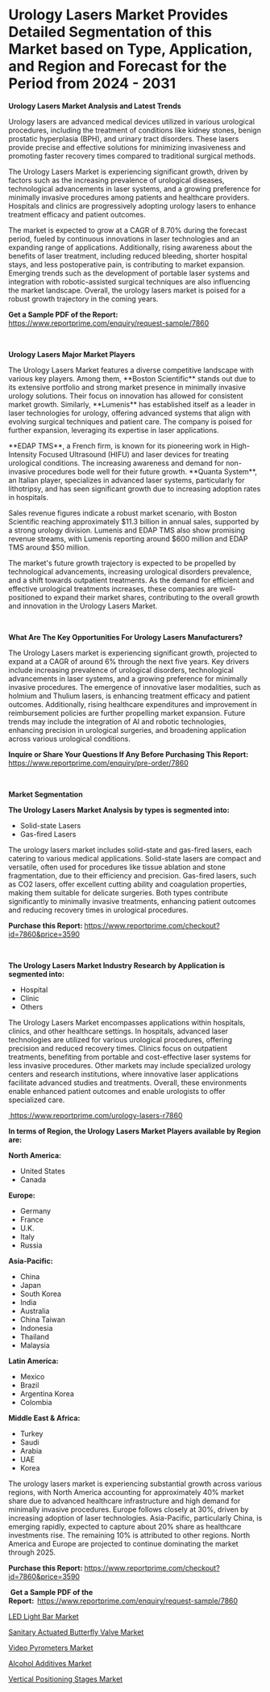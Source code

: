 <p><h1>Urology Lasers Market Provides Detailed Segmentation of this Market based on Type, Application, and Region and Forecast for the Period from 2024 - 2031</h1></p><p><strong>Urology Lasers Market Analysis and Latest Trends</strong></p>
<p><p>Urology lasers are advanced medical devices utilized in various urological procedures, including the treatment of conditions like kidney stones, benign prostatic hyperplasia (BPH), and urinary tract disorders. These lasers provide precise and effective solutions for minimizing invasiveness and promoting faster recovery times compared to traditional surgical methods. </p><p>The Urology Lasers Market is experiencing significant growth, driven by factors such as the increasing prevalence of urological diseases, technological advancements in laser systems, and a growing preference for minimally invasive procedures among patients and healthcare providers. Hospitals and clinics are progressively adopting urology lasers to enhance treatment efficacy and patient outcomes.</p><p>The market is expected to grow at a CAGR of 8.70% during the forecast period, fueled by continuous innovations in laser technologies and an expanding range of applications. Additionally, rising awareness about the benefits of laser treatment, including reduced bleeding, shorter hospital stays, and less postoperative pain, is contributing to market expansion. Emerging trends such as the development of portable laser systems and integration with robotic-assisted surgical techniques are also influencing the market landscape. Overall, the urology lasers market is poised for a robust growth trajectory in the coming years.</p></p>
<p><strong>Get a Sample PDF of the Report:&nbsp;</strong> <a href="https://www.reportprime.com/enquiry/request-sample/7860">https://www.reportprime.com/enquiry/request-sample/7860</a></p>
<p>&nbsp;</p>
<p><strong>Urology Lasers Major Market Players</strong></p>
<p><p>The Urology Lasers Market features a diverse competitive landscape with various key players. Among them, **Boston Scientific** stands out due to its extensive portfolio and strong market presence in minimally invasive urology solutions. Their focus on innovation has allowed for consistent market growth. Similarly, **Lumenis** has established itself as a leader in laser technologies for urology, offering advanced systems that align with evolving surgical techniques and patient care. The company is poised for further expansion, leveraging its expertise in laser applications.</p><p>**EDAP TMS**, a French firm, is known for its pioneering work in High-Intensity Focused Ultrasound (HIFU) and laser devices for treating urological conditions. The increasing awareness and demand for non-invasive procedures bode well for their future growth. **Quanta System**, an Italian player, specializes in advanced laser systems, particularly for lithotripsy, and has seen significant growth due to increasing adoption rates in hospitals.</p><p>Sales revenue figures indicate a robust market scenario, with Boston Scientific reaching approximately $11.3 billion in annual sales, supported by a strong urology division. Lumenis and EDAP TMS also show promising revenue streams, with Lumenis reporting around $600 million and EDAP TMS around $50 million. </p><p>The market's future growth trajectory is expected to be propelled by technological advancements, increasing urological disorders prevalence, and a shift towards outpatient treatments. As the demand for efficient and effective urological treatments increases, these companies are well-positioned to expand their market shares, contributing to the overall growth and innovation in the Urology Lasers Market.</p></p>
<p>&nbsp;</p>
<p><strong>What Are The Key Opportunities For Urology Lasers Manufacturers?</strong></p>
<p><p>The Urology Lasers market is experiencing significant growth, projected to expand at a CAGR of around 6% through the next five years. Key drivers include increasing prevalence of urological disorders, technological advancements in laser systems, and a growing preference for minimally invasive procedures. The emergence of innovative laser modalities, such as holmium and Thulium lasers, is enhancing treatment efficacy and patient outcomes. Additionally, rising healthcare expenditures and improvement in reimbursement policies are further propelling market expansion. Future trends may include the integration of AI and robotic technologies, enhancing precision in urological surgeries, and broadening application across various urological conditions.</p></p>
<p><strong>Inquire or Share Your Questions If Any Before Purchasing This Report:</strong> <a href="https://www.reportprime.com/enquiry/pre-order/7860">https://www.reportprime.com/enquiry/pre-order/7860</a></p>
<p>&nbsp;</p>
<p><strong>Market Segmentation</strong></p>
<p><strong>The Urology Lasers Market Analysis by types is segmented into:</strong></p>
<p><ul><li>Solid-state Lasers</li><li>Gas-fired Lasers</li></ul></p>
<p><p>The urology lasers market includes solid-state and gas-fired lasers, each catering to various medical applications. Solid-state lasers are compact and versatile, often used for procedures like tissue ablation and stone fragmentation, due to their efficiency and precision. Gas-fired lasers, such as CO2 lasers, offer excellent cutting ability and coagulation properties, making them suitable for delicate surgeries. Both types contribute significantly to minimally invasive treatments, enhancing patient outcomes and reducing recovery times in urological procedures.</p></p>
<p><strong>Purchase this Report:&nbsp;</strong><a href="https://www.reportprime.com/checkout?id=7860&price=3590">https://www.reportprime.com/checkout?id=7860&price=3590</a></p>
<p>&nbsp;</p>
<p><strong>The Urology Lasers Market Industry Research by Application is segmented into:</strong></p>
<p><ul><li>Hospital</li><li>Clinic</li><li>Others</li></ul></p>
<p><p>The Urology Lasers Market encompasses applications within hospitals, clinics, and other healthcare settings. In hospitals, advanced laser technologies are utilized for various urological procedures, offering precision and reduced recovery times. Clinics focus on outpatient treatments, benefiting from portable and cost-effective laser systems for less invasive procedures. Other markets may include specialized urology centers and research institutions, where innovative laser applications facilitate advanced studies and treatments. Overall, these environments enable enhanced patient outcomes and enable urologists to offer specialized care.</p></p>
<p><a href="https://www.reportprime.com/urology-lasers-r7860">&nbsp;https://www.reportprime.com/urology-lasers-r7860</a></p>
<p><strong>In terms of Region, the Urology Lasers Market Players available by Region are:</strong></p>
<p>
    <p> <strong> North America: </strong>
        <ul>
            <li>United States</li>
            <li>Canada</li>
        </ul>
        </p> 
    <p> <strong> Europe: </strong>
        <ul>
            <li>Germany</li>
            <li>France</li>
            <li>U.K.</li>
            <li>Italy</li>
            <li>Russia</li>
        </ul>
        </p> 
    <p> <strong> Asia-Pacific: </strong>
        <ul>
            <li>China</li>
            <li>Japan</li>
            <li>South Korea</li>
            <li>India</li>
            <li>Australia</li>
            <li>China Taiwan</li>
            <li>Indonesia</li>
            <li>Thailand</li>
            <li>Malaysia</li>
        </ul>
        </p> 
    <p> <strong> Latin America: </strong>
        <ul>
            <li>Mexico</li>
            <li>Brazil</li>
            <li>Argentina Korea</li>
            <li>Colombia</li>
        </ul>
        </p> 
    <p> <strong> Middle East & Africa: </strong>
        <ul>
            <li>Turkey</li>
            <li>Saudi</li>
            <li>Arabia</li>
            <li>UAE</li>
            <li>Korea</li>
        </ul>
    </p>
    </p>
<p><p>The urology lasers market is experiencing substantial growth across various regions, with North America accounting for approximately 40% market share due to advanced healthcare infrastructure and high demand for minimally invasive procedures. Europe follows closely at 30%, driven by increasing adoption of laser technologies. Asia-Pacific, particularly China, is emerging rapidly, expected to capture about 20% share as healthcare investments rise. The remaining 10% is attributed to other regions. North America and Europe are projected to continue dominating the market through 2025.</p></p>
<p><strong>Purchase this Report: </strong><a href="https://www.reportprime.com/checkout?id=7860&price=3590">https://www.reportprime.com/checkout?id=7860&price=3590</a></p>
<p>&nbsp;<strong>Get a Sample PDF of the Report:&nbsp;&nbsp;</strong><a href="https://www.reportprime.com/enquiry/request-sample/7860">https://www.reportprime.com/enquiry/request-sample/7860</a></p>
<p><strong></strong></p>
<p><p><a href="https://www.linkedin.com/pulse/led-light-bar-market-trends-analysis-opportunities-challenges-0grze?trackingId=kf7ISaU7TfKFess2qD82pQ%3D%3D">LED Light Bar Market</a></p><p><a href="https://medium.com/@caylawisoky8698/sanitary-actuated-butterfly-valve-industry-insights-report-analyzing-sanitary-actuated-butterfly-c3b8beaf4e10">Sanitary Actuated Butterfly Valve Market</a></p><p><a href="https://issuu.com/reportprime-2/docs/video-pyrometers-market-size-2030.p_10cfb162a6440d">Video Pyrometers Market</a></p><p><a href="https://www.linkedin.com/pulse/mapping-alcohol-additives-market-trends-challenges-breakthroughs-bke0e?trackingId=60gRNBHPSX%2B3cmowJ4P7cg%3D%3D">Alcohol Additives Market</a></p><p><a href="https://issuu.com/reportprime-2/docs/vertical-positioning-stages-market-_97f2ccca50b02c">Vertical Positioning Stages Market</a></p></p>